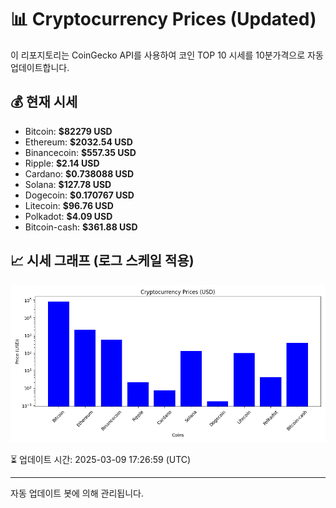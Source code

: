 
# 📊 Cryptocurrency Prices (Updated)

이 리포지토리는 CoinGecko API를 사용하여 코인 TOP 10 시세를 10분가격으로 자동 업데이트합니다.

## 💰 현재 시세
- Bitcoin: **$82279 USD**
- Ethereum: **$2032.54 USD**
- Binancecoin: **$557.35 USD**
- Ripple: **$2.14 USD**
- Cardano: **$0.738088 USD**
- Solana: **$127.78 USD**
- Dogecoin: **$0.170767 USD**
- Litecoin: **$96.76 USD**
- Polkadot: **$4.09 USD**
- Bitcoin-cash: **$361.88 USD**

## 📈 시세 그래프 (로그 스케일 적용)
![Crypto Prices](crypto_prices.png)

⏳ 업데이트 시간: 2025-03-09 17:26:59 (UTC)

---
자동 업데이트 봇에 의해 관리됩니다.
